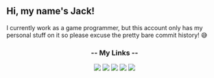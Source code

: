 ## Hi, my name's Jack!

I currently work as a game programmer, but this account only has my personal stuff on it so please excuse the pretty bare commit history! 😅

<h3 align="center">-- My Links --</h3>

<p align="center">
  <a href="https://jackvine.com/"><img src="https://img.icons8.com/nolan/64/internet.png"/></a>
  <a href="https://jackvine.com/contact/"><img src="https://img.icons8.com/nolan/64/email.png"/></a>
  <a href="https://twitter.com/Jackv24v"><img src="https://img.icons8.com/nolan/64/twitter.png"/></a>
  <a href="https://au.linkedin.com/in/jack-vine-game-programmer"><img src="https://img.icons8.com/nolan/64/linkedin-circled.png"/></a>
  <a href="https://gitlab.com/jackv24"><img src="https://img.icons8.com/nolan/64/gitlab.png"/></a>
</p>
